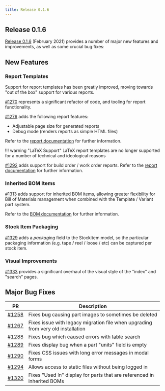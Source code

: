 ```yaml
---
title: Release 0.1.6
---
```


## Release 0.1.6

[Release 0.1.6](https://github.com/inventree/InvenTree/releases/tag/0.1.6) (February 2021) provides a number of major new features and improvements, as well as some crucial bug fixes:

## New Features

### Report Templates

Support for report templates has been greatly improved, moving towards "out of the box" support for various reports.

[#1270](https://github.com/inventree/InvenTree/pull/1270) represents a significant refactor of code, and tooling for report functionality.

[#1279](https://github.com/inventree/InvenTree/pull/1279) adds the following report features:

- Adjustable page size for generated reports
- Debug mode (renders reports as simple HTML files)

Refer to the [report documentation](../report/report.md) for further information.

!!! warning "LaTeX Support"
    LaTeX report templates are no longer supported for a number of technical and ideological reasons

[#1292](https://github.com/inventree/InvenTree/pull/1292) adds support for build order / work order reports. Refer to the [report documentation](../report/index.md) for further information.

### Inherited BOM Items

[#1313](https://github.com/inventree/InvenTree/pull/1313) adds support for inherited BOM items, allowing greater flexibility for Bill of Materials management when combined with the Template / Variant part system.

Refer to the [BOM documentation](../manufacturing/bom.md) for further information.

### Stock Item Packaging

[#1329](https://github.com/inventree/InvenTree/pull/1329) adds a *packaging* field to the StockItem model, so the particular packaging information (e.g. tape / reel / loose / etc) can be captured per stock item.

### Visual Improvements

[#1333](https://github.com/inventree/InvenTree/pull/1333) provides a significant overhaul of the visual style of the "index" and "search" pages.

## Major Bug Fixes
| PR | Description |
| --- | --- |
| [#1258](https://github.com/inventree/InvenTree/pull/1258) | Fixes bug causing part images to sometimes be deleted |
| [#1267](https://github.com/inventree/InvenTree/pull/1267) | Fixes issue with legacy migration file when upgrading from very old installation |
| [#1288](https://github.com/inventree/InvenTree/pull/1288) | Fixes bug which caused errors with table search |
| [#1289](https://github.com/inventree/InvenTree/pull/1289) | Fixes display bug when a part "units" field is empty |
| [#1290](https://github.com/inventree/InvenTree/pull/1290) | Fixes CSS issues with long error messages in modal forms |
| [#1294](https://github.com/inventree/InvenTree/pull/1294) | Allows access to static files without being logged in |
| [#1320](https://github.com/inventree/InvenTree/pull/1320) | Fixes "Used In" display for parts that are referenced in inherited BOMs |
